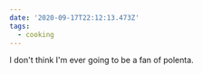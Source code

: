 ```yaml
---
date: '2020-09-17T22:12:13.473Z'
tags:
  - cooking
---
```


I don't think I'm ever going to be a fan of polenta.
